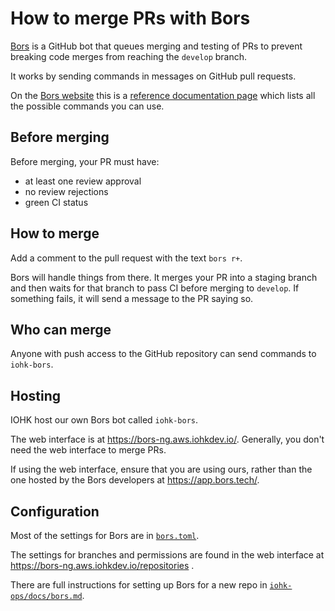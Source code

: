 # How to merge PRs with Bors

[Bors](https://bors.tech/) is a GitHub bot that queues merging and
testing of PRs to prevent breaking code merges from reaching the
`develop` branch.

It works by sending commands in messages on GitHub pull requests.

On the [Bors website](https://bors.tech/) this is a [reference
documentation page](https://bors.tech/documentation/) which lists all
the possible commands you can use.

## Before merging

Before merging, your PR must have:

- at least one review approval
- no review rejections
- green CI status

## How to merge

Add a comment to the pull request with the text `bors r+`.

Bors will handle things from there. It merges your PR into a staging
branch and then waits for that branch to pass CI before merging to
`develop`. If something fails, it will send a message to the PR saying
so.

## Who can merge

Anyone with push access to the GitHub repository can send commands to
`iohk-bors`.

## Hosting

IOHK host our own Bors bot called `iohk-bors`.

The web interface is at https://bors-ng.aws.iohkdev.io/. Generally,
you don't need the web interface to merge PRs.

If using the web interface, ensure that you are using ours, rather
than the one hosted by the Bors developers at https://app.bors.tech/.

## Configuration

Most of the settings for Bors are in [`bors.toml`](./../../bors.toml).

The settings for branches and permissions are found in the web
interface at https://bors-ng.aws.iohkdev.io/repositories .

There are full instructions for setting up Bors for a new repo in
[`iohk-ops/docs/bors.md`](https://github.com/input-output-hk/iohk-ops/blob/master/docs/bors.md).
